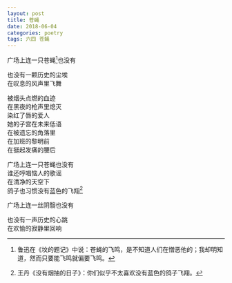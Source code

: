 ```yaml
---
layout: post
title: 苍蝇
date: 2018-06-04
categories: poetry
tags: 六四 苍蝇
---
```


广场上连一只苍蝇[^1]也没有  

也没有一颗历史的尘埃  
在叹息的风声里飞舞  

被烟头点燃的血迹  
在黑夜的枪声里熄灭  
染红了唇的爱人  
她的子宫在未来低语  
在被遗忘的角落里  
在加班的黎明前  
在挺起发痛的腰后  

广场上连一只苍蝇也没有  
谁还哼唱恼人的歌谣  
在清净的天空下  
鸽子也习惯没有蓝色的飞翔[^2]  

广场上连一丝阴翳也没有  

也没有一声历史的心跳  
在欢愉的寂静里回响  

[^1]: 鲁迅在《坟的题记》中说：苍蝇的飞鸣，是不知道人们在憎恶他的；我却明知道，然而只要能飞鸣就偏要飞鸣。
[^2]: 王丹《没有烟抽的日子》：你们似乎不太喜欢没有蓝色的鸽子飞翔。


